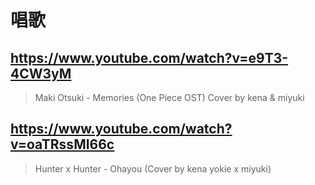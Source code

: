 # 唱歌

## https://www.youtube.com/watch?v=e9T3-4CW3yM

> Maki Otsuki - Memories (One Piece OST) Cover by kena & miyuki

## https://www.youtube.com/watch?v=oaTRssMI66c

> Hunter x Hunter - Ohayou (Cover by kena yokie x miyuki) 

 
